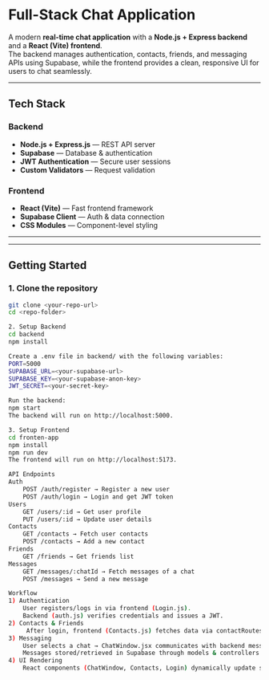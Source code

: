 # Full-Stack Chat Application

A modern **real-time chat application** with a **Node.js + Express backend** and a **React (Vite) frontend**.  
The backend manages authentication, contacts, friends, and messaging APIs using Supabase, while the frontend provides a clean, responsive UI for users to chat seamlessly.

---

##  Tech Stack

### Backend
- **Node.js + Express.js** — REST API server
- **Supabase** — Database & authentication
- **JWT Authentication** — Secure user sessions
- **Custom Validators** — Request validation

### Frontend
- **React (Vite)** — Fast frontend framework
- **Supabase Client** — Auth & data connection
- **CSS Modules** — Component-level styling

---


---

## Getting Started

### 1. Clone the repository
```bash
git clone <your-repo-url>
cd <repo-folder>

2. Setup Backend
cd backend
npm install

Create a .env file in backend/ with the following variables:
PORT=5000
SUPABASE_URL=<your-supabase-url>
SUPABASE_KEY=<your-supabase-anon-key>
JWT_SECRET=<your-secret-key>

Run the backend:
npm start
The backend will run on http://localhost:5000.

3. Setup Frontend
cd fronten-app
npm install
npm run dev
The frontend will run on http://localhost:5173.

API Endpoints
Auth
    POST /auth/register → Register a new user
    POST /auth/login → Login and get JWT token
Users
    GET /users/:id → Get user profile
    PUT /users/:id → Update user details
Contacts
    GET /contacts → Fetch user contacts
    POST /contacts → Add a new contact
Friends
    GET /friends → Get friends list
Messages
    GET /messages/:chatId → Fetch messages of a chat
    POST /messages → Send a new message

Workflow
1) Authentication
    User registers/logs in via frontend (Login.js).
    Backend (auth.js) verifies credentials and issues a JWT.
2) Contacts & Friends
     After login, frontend (Contacts.js) fetches data via contactRoutes.js and friends.js.
3) Messaging
    User selects a chat → ChatWindow.jsx communicates with backend messageRoutes.js.
    Messages stored/retrieved in Supabase through models & controllers.
4) UI Rendering
    React components (ChatWindow, Contacts, Login) dynamically update state & render chat interface.





